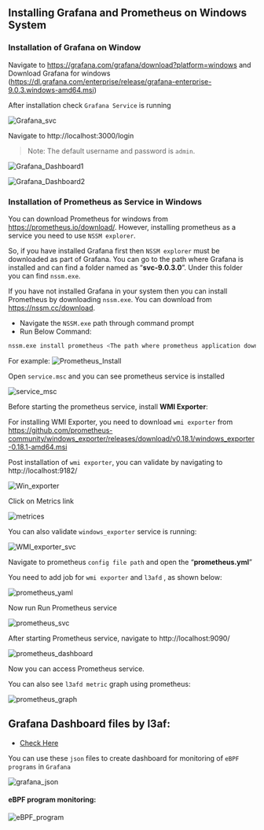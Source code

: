## Installing Grafana and Prometheus on Windows System

### Installation of Grafana on Window

Navigate to https://grafana.com/grafana/download?platform=windows and Download Grafana for windows (https://dl.grafana.com/enterprise/release/grafana-enterprise-9.0.3.windows-amd64.msi)

After installation check `Grafana Service` is running

![Grafana_svc](../images/l3af-on-windows/prometheus_grafana/Grafana_svc.png)

Navigate to http://localhost:3000/login

> Note: The default username and password is `admin`.

![Grafana_Dashboard1](../images/l3af-on-windows/prometheus_grafana/Grafana_Dashboard1.png)

![Grafana_Dashboard2](../images/l3af-on-windows/prometheus_grafana/Grafana_Dashboard2.png)

### Installation of Prometheus as Service in Windows

You can download Prometheus for windows from https://prometheus.io/download/. However, installing prometheus as a service you need to use `NSSM explorer`.

So, if you have installed Grafana first then `NSSM explorer` must be downloaded as part of Grafana. You can go to the path where Grafana is installed and can find a folder named as “**svc-9.0.3.0**”. Under this folder you can find `nssm.exe`.

If you have not installed Grafana in your system then you can install Prometheus by downloading `nssm.exe`. You can download from https://nssm.cc/download.

- Navigate the `NSSM.exe` path through command prompt
- Run Below Command:

```bash
nssm.exe install prometheus <The path where prometheus application downloaded>
```

For example:
![Prometheus_Install](../images/l3af-on-windows/prometheus_grafana/Prometheus_Install.png)

Open `service.msc` and you can see prometheus service is installed

![service_msc](../images/l3af-on-windows/prometheus_grafana/service_msc.png)

Before starting the prometheus service, install **WMI Exporter**:

For installing WMI Exporter, you need to download `wmi exporter` from https://github.com/prometheus-community/windows_exporter/releases/download/v0.18.1/windows_exporter-0.18.1-amd64.msi

Post installation of `wmi exporter`, you can validate by navigating to http://localhost:9182/

![Win_exporter](../images/l3af-on-windows/prometheus_grafana/Win_exporter.png)

Click on Metrics link

![metrices](../images/l3af-on-windows/prometheus_grafana/metrices.png)

You can also validate `windows_exporter` service is running:

![WMI_exporter_svc](../images/l3af-on-windows/prometheus_grafana/WMI_exporter_svc.png)

Navigate to prometheus `config file path` and open the “**prometheus.yml**”

You need to add job for `wmi exporter` and `l3afd` , as shown below:

![prometheus_yaml](../images/l3af-on-windows/prometheus_grafana/prometheus_yaml.png)

Now run Run Prometheus service

![prometheus_svc](../images/l3af-on-windows/prometheus_grafana/prometheus_svc.png)

After starting Prometheus service, navigate to http://localhost:9090/

![prometheus_dashboard](../images/l3af-on-windows/prometheus_grafana/prometheus_dashboard.png)

Now you can access Prometheus service.

You can also see `l3afd metric` graph using prometheus:

![prometheus_graph](../images/l3af-on-windows/prometheus_grafana/prometheus_graph.png)

## Grafana Dashboard files by l3af:
- [Check Here](../dev_environment/cfg/grafana/dashboards/)

You can use these `json` files to create dashboard for monitoring of `eBPF programs` in `Grafana`

![grafana_json](../images/l3af-on-windows/prometheus_grafana/grafana_json.png)

#### eBPF program monitoring:
![eBPF_program](../images/l3af-on-windows/prometheus_grafana/eBPF_program.png)